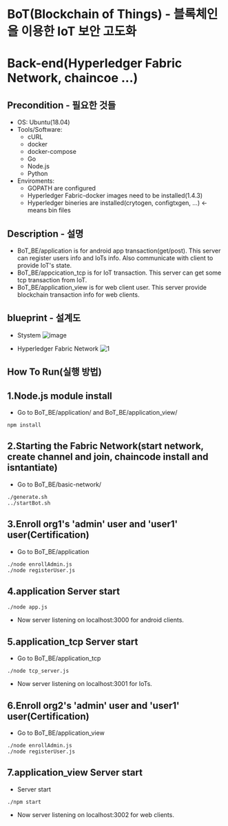 # BoT(Blockchain of Things) - 블록체인을 이용한 IoT 보안 고도화
# Back-end(Hyperledger Fabric Network, chaincoe ...)
## Precondition - 필요한 것들
* OS: Ubuntu(18.04)
* Tools/Software: 
  * cURL
  * docker
  * docker-compose
  * Go
  * Node.js
  * Python
* Enviroments:
  * GOPATH are configured
  * Hyperledger Fabric-docker images need to be installed(1.4.3)
  * Hyperledger bineries are installed(crytogen, configtxgen, ...) <- means bin files
  
## Description - 설명
* BoT_BE/application is for android app transaction(get/post). This server can register users info and IoTs info. Also communicate with client to provide IoT's state.
* BoT_BE/appcication_tcp is for IoT transaction. This server can get some tcp transaction from IoT.
* BoT_BE/application_view is for web client user. This server provide blockchain transaction info for web clients.

## blueprint - 설계도
* Stystem
![image](https://user-images.githubusercontent.com/58164975/131520877-0388357c-8a88-4124-ba7a-ed33d1068413.png)

* Hyperledger Fabric Network
![1](https://user-images.githubusercontent.com/58164975/148058062-e926ec75-18d8-45fb-80a5-bbe373526391.jpg)

## How To Run(실행 방법)
## 1.Node.js module install
* Go to BoT_BE/application/ and BoT_BE/application_view/ 
```
npm install
```

## 2.Starting the Fabric Network(start network, create channel and join, chaincode install and isntantiate)
* Go to BoT_BE/basic-network/
```
./generate.sh
../startBot.sh
```

## 3.Enroll org1's 'admin' user and 'user1' user(Certification)
* Go to BoT_BE/application
```
./node enrollAdmin.js
./node registerUser.js
```

## 4.application Server start
```
./node app.js
```
* Now server listening on localhost:3000 for android clients.

## 5.application_tcp Server start
* Go to BoT_BE/application_tcp
```
./node tcp_server.js
```
* Now server listening on localhost:3001 for IoTs.

## 6.Enroll org2's 'admin' user and 'user1' user(Certification)
* Go to BoT_BE/application_view
```
./node enrollAdmin.js
./node registerUser.js
```

## 7.application_view Server start
* Server start
```
./npm start
```
* Now server listening on localhost:3002 for web clients.
